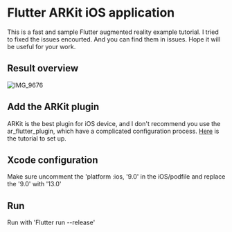 # Flutter ARKit iOS application 

This is a fast and sample Flutter augmented reality example tutorial. I tried to fixed the issues encourted. And you can find them in issues. Hope it will be useful for your work.

## Result overview
![IMG_9676](https://user-images.githubusercontent.com/99146042/179488179-dd8f8284-32ea-4ec5-9164-2c030ff4f063.PNG)

## Add the ARKit plugin

ARKit is the best plugin for iOS device, and I don't recommend you use the ar_flutter_plugin, which have a complicated configuration process. [Here](https://pub.dev/packages/arkit_plugin) is the tutorial to set up.

## Xcode configuration

Make sure uncomment the 'platform :ios, '9.0' in the iOS/podfile and replace the '9.0' with '13.0'

## Run

Run with 'Flutter run --release'


